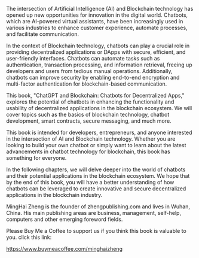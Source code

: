 
The intersection of Artificial Intelligence (AI) and Blockchain technology has opened up new opportunities for innovation in the digital world. Chatbots, which are AI-powered virtual assistants, have been increasingly used in various industries to enhance customer experience, automate processes, and facilitate communication.

In the context of Blockchain technology, chatbots can play a crucial role in providing decentralized applications or DApps with secure, efficient, and user-friendly interfaces. Chatbots can automate tasks such as authentication, transaction processing, and information retrieval, freeing up developers and users from tedious manual operations. Additionally, chatbots can improve security by enabling end-to-end encryption and multi-factor authentication for blockchain-based communication.

This book, "ChatGPT and Blockchain: Chatbots for Decentralized Apps," explores the potential of chatbots in enhancing the functionality and usability of decentralized applications in the blockchain ecosystem. We will cover topics such as the basics of blockchain technology, chatbot development, smart contracts, secure messaging, and much more.

This book is intended for developers, entrepreneurs, and anyone interested in the intersection of AI and Blockchain technology. Whether you are looking to build your own chatbot or simply want to learn about the latest advancements in chatbot technology for blockchain, this book has something for everyone.

In the following chapters, we will delve deeper into the world of chatbots and their potential applications in the blockchain ecosystem. We hope that by the end of this book, you will have a better understanding of how chatbots can be leveraged to create innovative and secure decentralized applications in the blockchain industry.

MingHai Zheng is the founder of zhengpublishing.com and lives in Wuhan, China. His main publishing areas are business, management, self-help, computers and other emerging foreword fields.

Please Buy Me a Coffee to support us if you think this book is valuable to you. click this link:

https://www.buymeacoffee.com/minghaizheng
